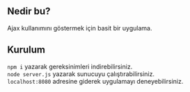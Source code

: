 ## Nedir bu?
Ajax kullanımını göstermek için basit bir uygulama.

## Kurulum
``npm i`` yazarak gereksinimleri indirebilirsiniz.  
``node server.js`` yazarak sunucuyu çalıştırabilirsiniz.  
``localhost:8080`` adresine giderek uygulamayı deneyebilirsiniz.   
